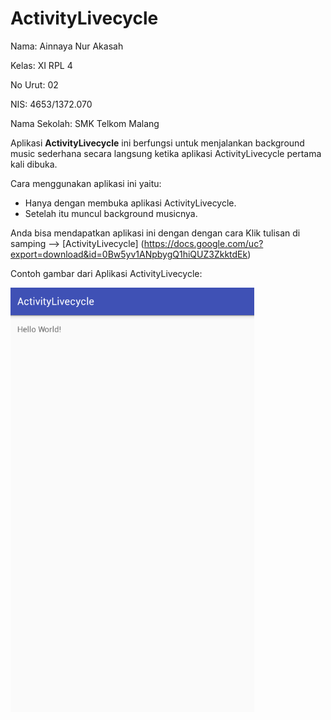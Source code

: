 # ActivityLivecycle
Nama: Ainnaya Nur Akasah

Kelas: XI RPL 4

No Urut: 02

NIS: 4653/1372.070

Nama Sekolah: SMK Telkom Malang

Aplikasi **ActivityLivecycle** ini berfungsi untuk menjalankan background music sederhana secara langsung ketika aplikasi ActivityLivecycle pertama kali dibuka.

Cara menggunakan aplikasi ini yaitu:
  - Hanya dengan membuka aplikasi ActivityLivecycle.
  - Setelah itu muncul background musicnya.
  
Anda bisa mendapatkan aplikasi ini dengan dengan cara Klik tulisan di samping --> [ActivityLivecycle] (https://docs.google.com/uc?export=download&id=0Bw5yv1ANpbygQ1hiQUZ3ZkktdEk)
  
Contoh gambar dari Aplikasi ActivityLivecycle:

![Image of ActivityLivecycle](https://github.com/Ainnaya/ActivityLivecycle/blob/e5dff689f710e8bd1db7cd2786228b9e0beb0791/ActivityLivecycle.PNG)
